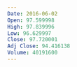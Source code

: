 ```yaml
---
Date: 2016-06-02
Open: 97.599998
High: 97.839996
Low: 96.629997
Close: 97.720001
Adj Close: 94.416138
Volume: 40191600
---
```

